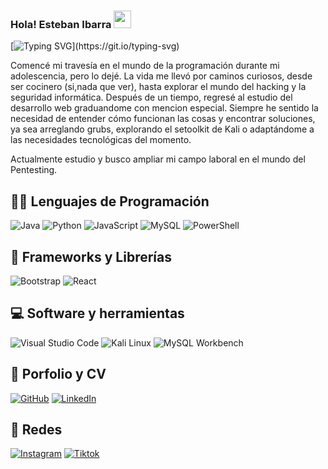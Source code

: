 ### Hola! Esteban Ibarra <img src="https://media.giphy.com/media/hvRJCLFzcasrR4ia7z/giphy.gif" width="28">

[![Typing SVG](https://readme-typing-svg.demolab.com?font=Roboto+Mono&pause=1000&color=EE6DFF&center=verdadero&vCenter=verdadero&width=500&lines=Desde+los+12+en+hacking+y+volvi+a+empezar.)](https://git.io/typing-svg)

Comencé mi travesía en el mundo de la programación durante mi adolescencia, pero lo dejé. La vida me llevó por caminos curiosos, desde ser cocinero (si,nada que ver), hasta explorar el mundo del hacking y la seguridad informática. Después de un tiempo, regresé al estudio del desarrollo web graduandome con mencion especial. Siempre he sentido la necesidad de entender cómo funcionan las cosas y encontrar soluciones, ya sea arreglando grubs, explorando el setoolkit de Kali o adaptándome a las necesidades tecnológicas del momento.

Actualmente estudio y busco ampliar mi campo laboral en el mundo del Pentesting.



## 👩‍💻 Lenguajes de Programación

<p>
<img alt="Java" src="https://img.shields.io/badge/java-%23ED8B00.svg?style=for-the-badge&logo=java&logoColor=white"></a>
<img alt="Python" src="https://img.shields.io/badge/python-%2314354C.svg?style=for-the-badge&logo=python&logoColor=white"></a>
<img alt="JavaScript" src="https://img.shields.io/badge/javascript-%23323330.svg?style=for-the-badge&logo=javascript&logoColor=%23F7DF1E"></a>
<img alt="MySQL" src="https://img.shields.io/badge/SQL-%2314354C.svg?style=for-the-badge&logo=sql&logoColor=white"></a>
<img alt="PowerShell" src="https://img.shields.io/badge/PowerShell-%232c3e50.svg?style=for-the-badge&logo=powershell&logoColor=white"></a>
</p>

## 🧰 Frameworks y Librerías

<p>
<img alt="Bootstrap" src="https://img.shields.io/badge/bootstrap-%23563D7C.svg?style=for-the-badge&logo=bootstrap&logoColor=white"></a>
<img alt="React" src="https://img.shields.io/badge/react-%2320232a.svg?style=for-the-badge&logo=react&logoColor=%2361DAFB"></a> 
</p>

## 💻 Software y herramientas

<p>
<img alt="Visual Studio Code" src="https://img.shields.io/badge/Visual%20Studio%20Code-0078d7.svg?style=for-the-badge&logo=visual-studio-code&logoColor=white"></a>
<img alt="Kali Linux" src="https://img.shields.io/badge/Kali%20Linux-%2314354C.svg?style=for-the-badge&logo=kali-linux&logoColor=white"></a>
<img alt="MySQL Workbench" src="https://img.shields.io/badge/MySQL%20Workbench-%2300f.svg?style=for-the-badge&logo=mysql&logoColor=white"></a>


</p>

## 💼 Porfolio y CV

<p>
<a href="https://github.com/estebannibr88"><img alt="GitHub" src="https://img.shields.io/badge/github-%23121011.svg?style=for-the-badge&logo=github&logoColor=white"></a>
<a href="https://www.linkedin.com/in/estebannibr88/"><img alt="LinkedIn" src="https://img.shields.io/badge/linkedin-%230077B5.svg?style=for-the-badge&logo=linkedin&logoColor=white"></a>
</p>

## 💬 Redes

<p>
<a href="https://www.instagram.com/estebannibarra88/"><img alt="Instagram" src="https://img.shields.io/badge/Instagram-%23E4405F.svg?style=for-the-badge&logo=Instagram&logoColor=white"></a>
<a href="https://www.tiktok.com/@devthical"><img alt="Tiktok" src="https://img.shields.io/badge/TikTok-%23FF0000.svg?style=for-the-badge&logo=tiktok&logoColor=white"></a>
</p>





